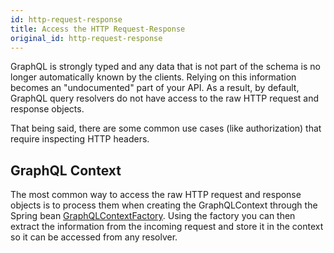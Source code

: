 ```yaml
---
id: http-request-response
title: Access the HTTP Request-Response
original_id: http-request-response
---
```


GraphQL is strongly typed and any data that is not part of the schema is no longer automatically known by the clients. Relying on this information becomes an "undocumented" part of your API. As a result, by default, GraphQL query resolvers do not have access to the raw HTTP request and response objects.

That being said, there are some common use cases (like authorization) that require inspecting HTTP headers.

## GraphQL Context

The most common way to access the raw HTTP request and response objects is to process them when creating the GraphQLContext through the Spring bean [GraphQLContextFactory](./spring-graphql-context.md). Using the factory you can then extract the information from the incoming request and store it in the context so it can be accessed from any resolver.
